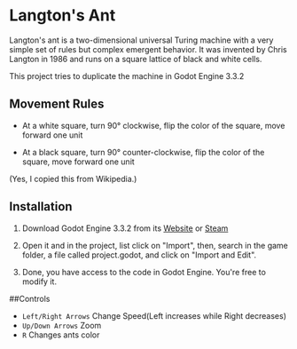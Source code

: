 # Langton's Ant

Langton's ant is a two-dimensional universal Turing machine with a very simple set of rules but complex emergent behavior. It was invented by Chris Langton in 1986 and runs on a square lattice of black and white cells.

This project tries to duplicate the machine in Godot Engine 3.3.2

## Movement Rules
- At a white square, turn 90° clockwise, flip the color of the square, move forward one unit

- At a black square, turn 90° counter-clockwise, flip the color of the square, move forward one unit

(Yes, I copied this from Wikipedia.)


## Installation

1. Download Godot Engine 3.3.2 from its [Website](https://godotengine.org) or [Steam](https://store.steampowered.com/app/404790/Godot_Engine/)

2. Open it and in the project, list click on "Import", then, search
in the game folder, a file called project.godot, and click on "Import and Edit".

3. Done, you have access to the code in Godot Engine. You're free to modify it.


##Controls

- `Left/Right Arrows` Change Speed(Left increases while Right decreases)
- `Up/Down Arrows` Zoom
- `R` Changes ants color
